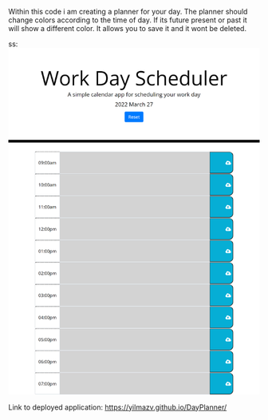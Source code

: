 Within this code i am creating a planner for your day. The planner should change colors according to the time of day. If its future present or past it will show a different color. It allows you to save it and it wont be deleted.

ss: ![](ss.png)

Link to deployed application: https://yilmazv.github.io/DayPlanner/
